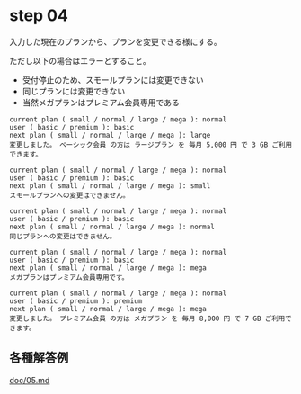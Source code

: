# step 04
入力した現在のプランから、プランを変更できる様にする。

ただし以下の場合はエラーとすること。

+ 受付停止のため、スモールプランには変更できない
+ 同じプランには変更できない
+ 当然メガプランはプレミアム会員専用である


```
current plan ( small / normal / large / mega ): normal
user ( basic / premium ): basic
next plan ( small / normal / large / mega ): large
変更しました。　ベーシック会員 の方は ラージプラン を 毎月 5,000 円 で 3 GB ご利用できます。
```

```
current plan ( small / normal / large / mega ): normal
user ( basic / premium ): basic
next plan ( small / normal / large / mega ): small
スモールプランへの変更はできません。
```

```
current plan ( small / normal / large / mega ): normal
user ( basic / premium ): basic
next plan ( small / normal / large / mega ): normal
同じプランへの変更はできません。
```

```
current plan ( small / normal / large / mega ): normal
user ( basic / premium ): basic
next plan ( small / normal / large / mega ): mega
メガプランはプレミアム会員専用です。
```

```
current plan ( small / normal / large / mega ): normal
user ( basic / premium ): premium
next plan ( small / normal / large / mega ): mega
変更しました。　プレミアム会員 の方は メガプラン を 毎月 8,000 円 で 7 GB ご利用できます。
```

## 各種解答例
[doc/05.md](./05.md)

